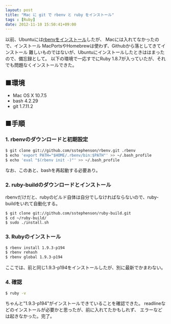 ```yaml
---
layout: post
title: "Mac に git で rbenv と ruby をインストール"
tags : [Ruby]
date: 2012-11-10 15:50:41+09:00
---
```



以前、Ubuntuには[rbenvをインストール](../../../08/19/install-rails-by-rbenv/)したが、
Macには入れてなかったので、インストール
MacPortsやHomebrewは使わず、Githubから落としてきてインストール
難しいものではないが、Ubuntuにインストールしたときははまったので、備忘録として。
以下の環境で一応すでにRuby 1.8.7が入っていたが、それでも問題なくインストールできた。

## ■環境

* Mac OS X 10.7.5
* bash 4.2.29
* git 1.7.11.2



## ■手順

### 1. rbenvのダウンロードと初期設定


```bash
$ git clone git://github.com/sstephenson/rbenv.git .rbenv
$ echo 'export PATH="$HOME/.rbenv/bin:$PATH"' >> ~/.bash_profile
$ echo 'eval "$(rbenv init -)"' >> ~/.bash_profile
```

なお、このあと、bashを再起動する必要あり。


### 2. ruby-buildのダウンロードとインストール

rbenvだけだと、rubyのビルド自体は自分でしなければならないので、ruby-buildをいれて自動化する。

```bash
$ git clone git://github.com/sstephenson/ruby-build.git
$ cd ~/ruby-build/
$ sudo ./install.sh
```


### 3. Rubyのインストール


```bash
$ rbenv install 1.9.3-p194
$ rbenv rehash
$ rbenv global 1.9.3-p194
```

ここでは、前と同じ1.9.3-p194をインストールしたが、別に最新でかまわない。

### 4. 確認


```bash
$ ruby -v
```

ちゃんと"1.9.3-p194"がインストールできていることを確認できた。
readlineなどのインストールが必要かと思ったが、前に入れてたかもしれず、
エラーなどは起きなかった。完了。




